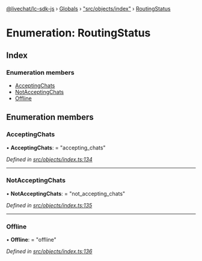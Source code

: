 [@livechat/lc-sdk-js](../README.md) › [Globals](../globals.md) › ["src/objects/index"](../modules/_src_objects_index_.md) › [RoutingStatus](_src_objects_index_.routingstatus.md)

# Enumeration: RoutingStatus

## Index

### Enumeration members

* [AcceptingChats](_src_objects_index_.routingstatus.md#acceptingchats)
* [NotAcceptingChats](_src_objects_index_.routingstatus.md#notacceptingchats)
* [Offline](_src_objects_index_.routingstatus.md#offline)

## Enumeration members

###  AcceptingChats

• **AcceptingChats**: = "accepting_chats"

*Defined in [src/objects/index.ts:134](https://github.com/livechat/lc-sdk-js/blob/e25bbbb/src/objects/index.ts#L134)*

___

###  NotAcceptingChats

• **NotAcceptingChats**: = "not_accepting_chats"

*Defined in [src/objects/index.ts:135](https://github.com/livechat/lc-sdk-js/blob/e25bbbb/src/objects/index.ts#L135)*

___

###  Offline

• **Offline**: = "offline"

*Defined in [src/objects/index.ts:136](https://github.com/livechat/lc-sdk-js/blob/e25bbbb/src/objects/index.ts#L136)*
